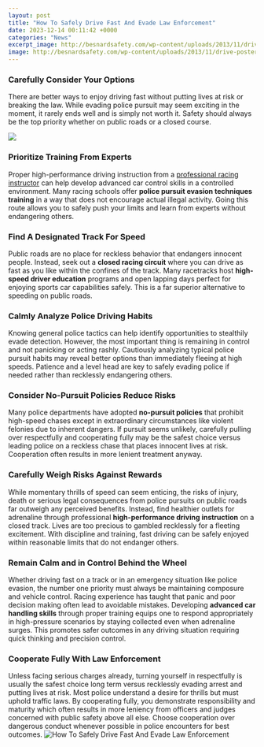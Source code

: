 ```yaml
---
layout: post
title: "How To Safely Drive Fast And Evade Law Enforcement"
date: 2023-12-14 00:11:42 +0000
categories: "News"
excerpt_image: http://besnardsafety.com/wp-content/uploads/2013/11/drive-poster.jpg
image: http://besnardsafety.com/wp-content/uploads/2013/11/drive-poster.jpg
---
```


### Carefully Consider Your Options 
There are better ways to enjoy driving fast without putting lives at risk or breaking the law. While evading police pursuit may seem exciting in the moment, it rarely ends well and is simply not worth it. Safety should always be the top priority whether on public roads or a closed course.

![](https://i.ytimg.com/vi/STmmQ83NrsA/maxresdefault.jpg)
### Prioritize Training From Experts
Proper high-performance driving instruction from a [professional racing instructor](https://yt.io.vn/collection/agostini) can help develop advanced car control skills in a controlled environment. Many racing schools offer **police pursuit evasion techniques training** in a way that does not encourage actual illegal activity. Going this route allows you to safely push your limits and learn from experts without endangering others.
### Find A Designated Track For Speed
Public roads are no place for reckless behavior that endangers innocent people. Instead, seek out a **closed racing circuit** where you can drive as fast as you like within the confines of the track. Many racetracks host **high-speed driver education** programs and open lapping days perfect for enjoying sports car capabilities safely. This is a far superior alternative to speeding on public roads.
### Calmly Analyze Police Driving Habits
Knowing general police tactics can help identify opportunities to stealthily evade detection. However, the most important thing is remaining in control and not panicking or acting rashly. Cautiously analyzing typical police pursuit habits may reveal better options than immediately fleeing at high speeds. Patience and a level head are key to safely evading police if needed rather than recklessly endangering others. 
### Consider No-Pursuit Policies Reduce Risks 
Many police departments have adopted **no-pursuit policies** that prohibit high-speed chases except in extraordinary circumstances like violent felonies due to inherent dangers. If pursuit seems unlikely, carefully pulling over respectfully and cooperating fully may be the safest choice versus leading police on a reckless chase that places innocent lives at risk. Cooperation often results in more lenient treatment anyway.
### Carefully Weigh Risks Against Rewards
While momentary thrills of speed can seem enticing, the risks of injury, death or serious legal consequences from police pursuits on public roads far outweigh any perceived benefits. Instead, find healthier outlets for adrenaline through professional **high-performance driving instruction** on a closed track. Lives are too precious to gambled recklessly for a fleeting excitement. With discipline and training, fast driving can be safely enjoyed within reasonable limits that do not endanger others.
### Remain Calm and in Control Behind the Wheel  
Whether driving fast on a track or in an emergency situation like police evasion, the number one priority must always be maintaining composure and vehicle control. Racing experience has taught that panic and poor decision making often lead to avoidable mistakes. Developing **advanced car handling skills** through proper training equips one to respond appropriately in high-pressure scenarios by staying collected even when adrenaline surges. This promotes safer outcomes in any driving situation requiring quick thinking and precision control.
### Cooperate Fully With Law Enforcement 
Unless facing serious charges already, turning yourself in respectfully is usually the safest choice long term versus recklessly evading arrest and putting lives at risk. Most police understand a desire for thrills but must uphold traffic laws. By cooperating fully, you demonstrate responsibility and maturity which often results in more leniency from officers and judges concerned with public safety above all else. Choose cooperation over dangerous conduct whenever possible in police encounters for best outcomes.
![How To Safely Drive Fast And Evade Law Enforcement](http://besnardsafety.com/wp-content/uploads/2013/11/drive-poster.jpg)